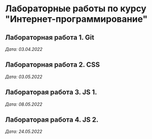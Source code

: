 # Лабораторные работы по курсу "Интернет-программирование"

## Лабораторная работа 1. Git

*Дата: 03.04.2022*

## Лабораторная работа 2. CSS

*Дата: 03.05.2022*

## Лабораторая работа 3. JS 1.

*Дата: 08.05.2022*

## Лабораторая работа 4. JS 2.

*Дата: 24.05.2022*